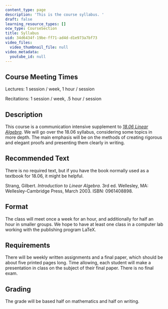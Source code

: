 ```yaml
---
content_type: page
description: 'This is the course syllabus. '
draft: false
learning_resource_types: []
ocw_type: CourseSection
title: Syllabus
uid: 34d6434f-19be-ff71-ad4d-d1e973a7bf73
video_files:
  video_thumbnail_file: null
video_metadata:
  youtube_id: null
---
```

## Course Meeting Times

Lectures: 1 session / week, 1 hour / session

Recitations: 1 session / week, .5 hour / session

## Description

This course is a communication intensive supplement to [*18.06 Linear Algebra*](/courses/18-06-linear-algebra-spring-2010/). We will go over the 18.06 syllabus, considering some topics in more depth. The main emphasis will be on the methods of creating rigorous and elegant proofs and presenting them clearly in writing.

## Recommended Text

There is no required text, but if you have the book normally used as a textbook for 18.06, it might be helpful.

Strang, Gilbert. *Introduction to Linear Algebra.* 3rd ed. Wellesley, MA: Wellesley-Cambridge Press, March 2003. ISBN: 0961408898.

## Format

The class will meet once a week for an hour, and additionally for half an hour in smaller groups. We hope to have at least one class in a computer lab working with the publishing program LaTeX.

## Requirements

There will be weekly written assignments and a final paper, which should be about five printed pages long. Time allowing, each student will make a presentation in class on the subject of their final paper. There is no final exam.

## Grading

The grade will be based half on mathematics and half on writing.